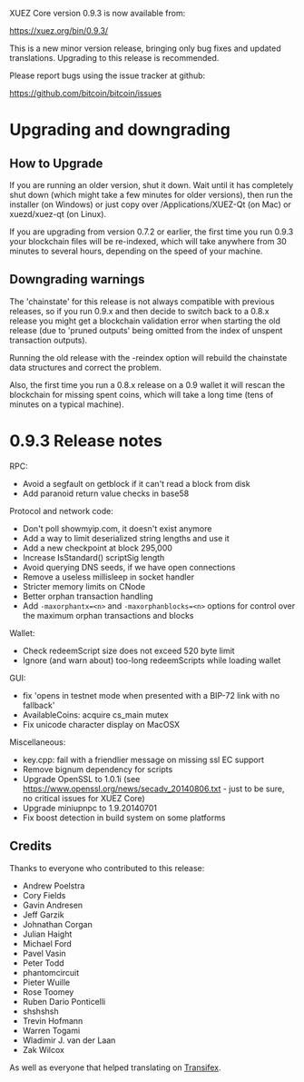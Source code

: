 XUEZ Core version 0.9.3 is now available from:

  https://xuez.org/bin/0.9.3/

This is a new minor version release, bringing only bug fixes and updated
translations. Upgrading to this release is recommended.

Please report bugs using the issue tracker at github:

  https://github.com/bitcoin/bitcoin/issues

Upgrading and downgrading
==========================

How to Upgrade
--------------

If you are running an older version, shut it down. Wait until it has completely
shut down (which might take a few minutes for older versions), then run the
installer (on Windows) or just copy over /Applications/XUEZ-Qt (on Mac) or
xuezd/xuez-qt (on Linux).

If you are upgrading from version 0.7.2 or earlier, the first time you run
0.9.3 your blockchain files will be re-indexed, which will take anywhere from 
30 minutes to several hours, depending on the speed of your machine.

Downgrading warnings
--------------------

The 'chainstate' for this release is not always compatible with previous
releases, so if you run 0.9.x and then decide to switch back to a
0.8.x release you might get a blockchain validation error when starting the
old release (due to 'pruned outputs' being omitted from the index of
unspent transaction outputs).

Running the old release with the -reindex option will rebuild the chainstate
data structures and correct the problem.

Also, the first time you run a 0.8.x release on a 0.9 wallet it will rescan
the blockchain for missing spent coins, which will take a long time (tens
of minutes on a typical machine).

0.9.3 Release notes
=======================

RPC:
- Avoid a segfault on getblock if it can't read a block from disk
- Add paranoid return value checks in base58

Protocol and network code:
- Don't poll showmyip.com, it doesn't exist anymore
- Add a way to limit deserialized string lengths and use it
- Add a new checkpoint at block 295,000
- Increase IsStandard() scriptSig length
- Avoid querying DNS seeds, if we have open connections
- Remove a useless millisleep in socket handler
- Stricter memory limits on CNode
- Better orphan transaction handling
- Add `-maxorphantx=<n>` and `-maxorphanblocks=<n>` options for control over the maximum orphan transactions and blocks

Wallet:
- Check redeemScript size does not exceed 520 byte limit
- Ignore (and warn about) too-long redeemScripts while loading wallet

GUI:
- fix 'opens in testnet mode when presented with a BIP-72 link with no fallback'
- AvailableCoins: acquire cs_main mutex
- Fix unicode character display on MacOSX

Miscellaneous:
- key.cpp: fail with a friendlier message on missing ssl EC support
- Remove bignum dependency for scripts
- Upgrade OpenSSL to 1.0.1i (see https://www.openssl.org/news/secadv_20140806.txt - just to be sure, no critical issues for XUEZ Core)
- Upgrade miniupnpc to 1.9.20140701
- Fix boost detection in build system on some platforms

Credits
--------

Thanks to everyone who contributed to this release:

- Andrew Poelstra
- Cory Fields
- Gavin Andresen
- Jeff Garzik
- Johnathan Corgan
- Julian Haight
- Michael Ford
- Pavel Vasin
- Peter Todd
- phantomcircuit
- Pieter Wuille
- Rose Toomey
- Ruben Dario Ponticelli
- shshshsh
- Trevin Hofmann
- Warren Togami
- Wladimir J. van der Laan
- Zak Wilcox

As well as everyone that helped translating on [Transifex](https://www.transifex.com/projects/p/xuez/).
